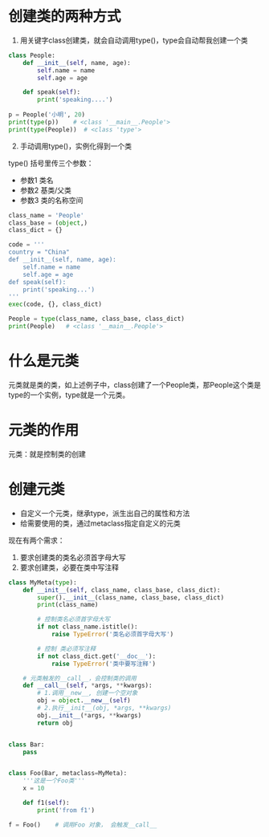 # 创建类的两种方式

1. 用关键字class创建类，就会自动调用type()，type会自动帮我创建一个类

```python
class People:
    def __init__(self, name, age):
        self.name = name
        self.age = age

	def speak(self):
		print('speaking....')
        
p = People('小明', 20)
print(type(p))    # <class '__main__.People'>
print(type(People))  # <class 'type'>
```

2. 手动调用type()，实例化得到一个类

type()  括号里传三个参数：

- 参数1   类名
- 参数2   基类/父类
- 参数3   类的名称空间



```python
class_name = 'People'
class_base = (object,)
class_dict = {}

code = '''
country = "China"
def __init__(self, name, age):
    self.name = name
    self.age = age
def speak(self):
    print('speaking...')
'''
exec(code, {}, class_dict)

People = type(class_name, class_base, class_dict)
print(People)   # <class '__main__.People'>
```



# 什么是元类

元类就是类的类，如上述例子中，class创建了一个People类，那People这个类是type的一个实例，type就是一个元类。

# 元类的作用

元类：就是控制类的创建

# 创建元类

- 自定义一个元类，继承type，派生出自己的属性和方法
- 给需要使用的类，通过metaclass指定自定义的元类

现在有两个需求：

1. 要求创建类的类名必须首字母大写
2. 要求创建类，必要在类中写注释

```python
class MyMeta(type):
    def __init__(self, class_name, class_base, class_dict):
        super().__init__(class_name, class_base, class_dict)
        print(class_name)

        # 控制类名必须首字母大写
        if not class_name.istitle():
            raise TypeError('类名必须首字母大写')

        # 控制 类必须写注释
        if not class_dict.get('__doc__'):
            raise TypeError('类中要写注释')

    # 元类触发的__call__，会控制类的调用
    def __call__(self, *args, **kwargs):
        # 1.调用__new__, 创建一个空对象
        obj = object.__new__(self)
        # 2.执行__init__(obj, *args, **kwargs)
        obj.__init__(*args, **kwargs)
        return obj


class Bar:
    pass


class Foo(Bar, metaclass=MyMeta):
    '''这是一个Foo类'''
    x = 10

    def f1(self):
        print('from f1')

f = Foo()    # 调用Foo 对象， 会触发__call__
```